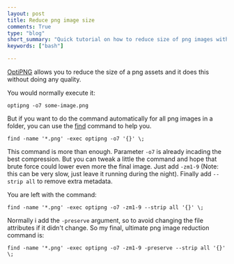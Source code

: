 ```yaml
---
layout: post
title: Reduce png image size
comments: True
type: "blog"
short_summary: "Quick tutorial on how to reduce size of png images without any loss of quality."
keywords: ["bash"]

---
```


[OptiPNG](http://optipng.sourceforge.net/) allows you to reduce the size of a png assets and it does this without doing any quality.

You would normally execute it:

```
optipng -o7 some-image.png
```

But if you want to do the command automatically for all png images in a folder, you can use the [find](http://man7.org/linux/man-pages/man1/find.1.html) command to help you.

```
find -name '*.png' -exec optipng -o7 '{}' \;
```

This command is more than enough. Parameter `-o7` is already incading the best compression. But you can tweak a little the command and hope that brute force could lower even more the final image. Just add `-zm1-9` (Note: this can be very slow, just leave it running during the night).
Finally add `--strip all` to remove extra metadata.

You are left with the command:

```
find -name '*.png' -exec optipng -o7 -zm1-9 --strip all '{}' \;
```

Normally i add the `-preserve` argument, so to avoid changing the file attributes if it didn't change. 
So my final, ultimate png image reduction command is:

```
find -name '*.png' -exec optipng -o7 -zm1-9 -preserve --strip all '{}' \;
```
